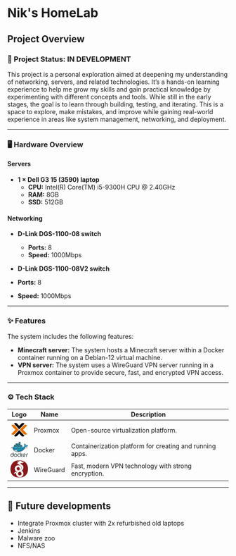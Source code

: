 # Nik's HomeLab

## Project Overview

### 🚀 Project Status: **IN DEVELOPMENT**

This project is a personal exploration aimed at deepening my understanding of networking, servers, and related technologies. It’s a hands-on learning experience to help me grow my skills and gain practical knowledge by experimenting with different concepts and tools. While still in the early stages, the goal is to learn through building, testing, and iterating. This is a space to explore, make mistakes, and improve while gaining real-world experience in areas like system management, networking, and deployment.

---

### 🖥️ Hardware Overview

#### Servers
- **1 × Dell G3 15 (3590) laptop**  
  - **CPU:** Intel(R) Core(TM) i5-9300H CPU @ 2.40GHz  
  - **RAM:** 8GB  
  - **SSD:** 512GB  

#### Networking
- **D-Link DGS-1100-08 switch**  
  - **Ports:** 8  
  - **Speed:** 1000Mbps

 - **D-Link DGS-1100-08V2 switch**  
  - **Ports:** 8  
  - **Speed:** 1000Mbps  

---

### ✨ Features

The system includes the following features:
- **Minecraft server:** The system hosts a Minecraft server within a Docker container running on a Debian-12 virtual machine.
- **VPN server:** The system uses a WireGuard VPN server running in a Proxmox container to provide secure, fast, and encrypted VPN access.

---

### ⚙️ Tech Stack  

| Logo                                                                                 | Name      | Description                      |
|--------------------------------------------------------------------------------------|------------|----------------------------------|
| <img src="Images/proxmox_logo.png" alt="Proxmox Logo" width="40" />                  | Proxmox   | Open-source virtualization platform. |
| <img src="Images/docker_logo.png" alt="Docker Logo" width="40" />                   | Docker    | Containerization platform for creating and running apps. |
| <img src="Images/wireguard_logo.png" alt="WireGuard Logo" width="40" />              | WireGuard | Fast, modern VPN technology with strong encryption. |

---

## 🚀 Future developments
- Integrate Proxmox cluster with 2x refurbished old laptops
- Jenkins
- Malware zoo
- NFS/NAS
